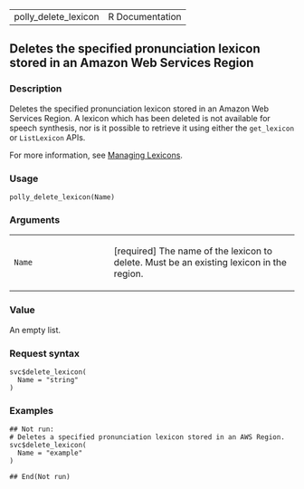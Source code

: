 <table style="width: 100%;">
<tbody>
<tr class="odd">
<td>polly_delete_lexicon</td>
<td style="text-align: right;">R Documentation</td>
</tr>
</tbody>
</table>

## Deletes the specified pronunciation lexicon stored in an Amazon Web Services Region

### Description

Deletes the specified pronunciation lexicon stored in an Amazon Web
Services Region. A lexicon which has been deleted is not available for
speech synthesis, nor is it possible to retrieve it using either the
`get_lexicon` or `ListLexicon` APIs.

For more information, see [Managing
Lexicons](https://docs.aws.amazon.com/polly/latest/dg/managing-lexicons.html).

### Usage

    polly_delete_lexicon(Name)

### Arguments

<table>
<colgroup>
<col style="width: 35%" />
<col style="width: 65%" />
</colgroup>
<tbody>
<tr class="odd">
<td><code id="polly_delete_lexicon_:_Name">Name</code></td>
<td><p>[required] The name of the lexicon to delete. Must be an existing
lexicon in the region.</p></td>
</tr>
</tbody>
</table>

### Value

An empty list.

### Request syntax

    svc$delete_lexicon(
      Name = "string"
    )

### Examples

    ## Not run: 
    # Deletes a specified pronunciation lexicon stored in an AWS Region.
    svc$delete_lexicon(
      Name = "example"
    )

    ## End(Not run)
